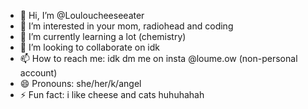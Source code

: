 - 👋 Hi, I’m @Louloucheeseeater
- 👀 I’m interested in your mom, radiohead and coding
- 🌱 I’m currently learning a lot (chemistry)
- 💞️ I’m looking to collaborate on idk
- 📫 How to reach me: idk dm me on insta @loume.ow (non-personal account)
- 😄 Pronouns: she/her/k/angel
- ⚡ Fun fact: i like cheese and cats huhuhahah 

<!---
Louloucheeseeater/Louloucheeseeater is a ✨ special ✨ repository because its `README.md` (this file) appears on your GitHub profile.
You can click the Preview link to take a look at your changes.
--->
